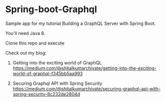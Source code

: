 # Spring-boot-Graphql

Sample app for my tutorial Building a GraphQL Server with Spring Boot.

You'll need Java 8.

Clone this repo and execute

Check out my blog:

1) Getting into the exciting world of GraphQL https://medium.com/@shitalkumarchivate/getting-into-the-exciting-world-of-graphql-f345bb5aa993

2) Securing Graphql API with Spring Security https://medium.com/@shitalkumarchivate/securing-graphql-api-with-spring-security-8c232de2804d
